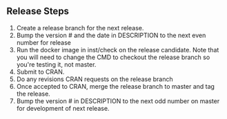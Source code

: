 
## Release Steps

1. Create a release branch for the next release.
1. Bump the version # and the date in DESCRIPTION to the next even number for release
1. Run the docker image in inst/check on the release candidate. Note that you will need to change the CMD to checkout the release branch so you're testing it, not master.
1. Submit to CRAN.
1. Do any revisions CRAN requests on the release branch
1. Once accepted to CRAN, merge the release branch to master and tag the release.
1. Bump the version # in DESCRIPTION to the next odd number on master for development of next release.
